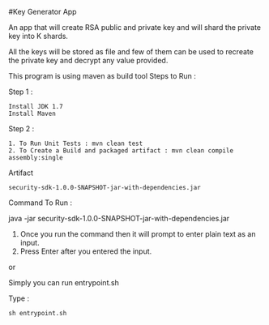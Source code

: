 #Key Generator App

An app that will create RSA public and private key and will shard the private key into K shards.

All the keys will be stored as file and few of them can be used to recreate the private key and decrypt any value provided.

This program is using maven as build tool 
Steps to Run : 

Step 1 :
```
Install JDK 1.7
Install Maven
```

Step 2 :
```
1. To Run Unit Tests : mvn clean test  
2. To Create a Build and packaged artifact : mvn clean compile assembly:single 
```

Artifact 
``` 
security-sdk-1.0.0-SNAPSHOT-jar-with-dependencies.jar
```

Command To Run :  

java -jar security-sdk-1.0.0-SNAPSHOT-jar-with-dependencies.jar

1. Once you run the command then it will prompt to enter plain text as an input.    
2. Press Enter after you entered the input.

or 

Simply you can run entrypoint.sh  

Type : 
```
sh entrypoint.sh
```  